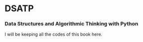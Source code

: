 # DSATP
### Data Structures and Algorithmic Thinking with Python 
I will be keeping all the codes of this book here.

